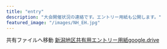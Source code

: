 ```yaml
---
title: "entry"
description: "大会開催状況の連絡です。エントリー用紙も公開します。"
featured_image: "/images/NH_EH.jpg"
---
```

共有ファイルへ移動
[新潟地区共有用エントリー用紙google.drive](https://drive.google.com/drive/folders/1kfBFT-xZ-8iraYgLUt4Ki3W5703fmblF?usp=sharing)
